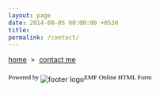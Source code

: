 ```yaml
---
layout: page
date: 2014-08-05 00:00:00 +0530
title: 
permalink: /contact/
---
```


<a href="{{ site.url }}">home</a> &nbsp;&gt;&nbsp; <a href="{{ site.url }}/contact">contact me</a>

<script src="http://www.emailmeform.com/builder/forms/jsform/bi73zffJbc078cHP6p6fhfr" type="text/javascript"></script>
<div style="margin-top:18px;text-align:left"><div id='emf_advertisement'><font face="Verdana" size="2" color="#000000">Powered by</font><span style="position: relative; padding-left: 3px; bottom: -5px;"><img style="width:auto;" src="//assets.emailmeform.com/images/footer-logo.png?RU1GLTAyLTE5LTEwNzgz" alt="footer logo"/></span><font face="Verdana" size="2" color="#000000">EMF </font><a style="text-decoration:none;" href="http://www.emailmeform.com/" target="_blank"><font face="Verdana" size="2" color="#000000">Online HTML Form</font></a></div></div>
